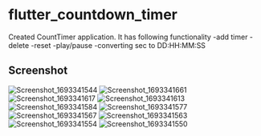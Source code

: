 # flutter_countdown_timer

Created CountTimer application. 
It has following functionality
  -add timer
  -delete
  -reset
  -play/pause
  -converting sec to DD:HH:MM:SS 

## Screenshot 

![Screenshot_1693341544](https://github.com/Vrushti24/flutter_countdown_timer/assets/71961160/e7182d03-3cc1-4533-aa1d-5b1d31cef9e8)
![Screenshot_1693341661](https://github.com/Vrushti24/flutter_countdown_timer/assets/71961160/d9e5c692-6361-442e-9c09-5c153205aa2a)
![Screenshot_1693341617](https://github.com/Vrushti24/flutter_countdown_timer/assets/71961160/df83b23c-fb1e-4774-9234-85014546bd31)
![Screenshot_1693341613](https://github.com/Vrushti24/flutter_countdown_timer/assets/71961160/0b3a7f79-ead2-4f05-80ca-23f1c75c33ca)
![Screenshot_1693341584](https://github.com/Vrushti24/flutter_countdown_timer/assets/71961160/57b13ef5-5abd-485a-bf58-4412ebb74feb)
![Screenshot_1693341577](https://github.com/Vrushti24/flutter_countdown_timer/assets/71961160/2885168a-4440-4cf0-b775-4b8b8f255685)
![Screenshot_1693341567](https://github.com/Vrushti24/flutter_countdown_timer/assets/71961160/79790bc5-cd1a-443a-a36c-095976b027de)
![Screenshot_1693341563](https://github.com/Vrushti24/flutter_countdown_timer/assets/71961160/adb55751-240a-48a0-95a8-717ff1626a55)
![Screenshot_1693341554](https://github.com/Vrushti24/flutter_countdown_timer/assets/71961160/37087ae7-16d7-451a-a3b2-5fcf713e16a3)
![Screenshot_1693341550](https://github.com/Vrushti24/flutter_countdown_timer/assets/71961160/92a02f64-7fc9-4c41-af18-461b148fbf38)
